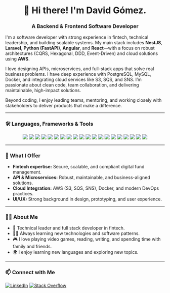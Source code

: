 <h1 align="center">👋 Hi there! I'm David Gómez.</h1>
<h3 align="center">A Backend & Frontend Software Developer</h3>

I'm a software developer with strong experience in fintech, technical leadership, and building scalable systems. My main stack includes **NestJS**, **Laravel**, **Python (FastAPI)**, **Angular**, and **React**—with a focus on robust architectures (CQRS, Hexagonal, DDD, Event-Driven) and cloud solutions using **AWS**.

I love designing APIs, microservices, and full-stack apps that solve real business problems. I have deep experience with PostgreSQL, MySQL, Docker, and integrating cloud services like S3, SQS, and SNS. I’m passionate about clean code, team collaboration, and delivering maintainable, high-impact solutions.

Beyond coding, I enjoy leading teams, mentoring, and working closely with stakeholders to deliver products that make a difference.

---

### 🛠️ Languages, Frameworks & Tools

<div align="center">
  <img src="https://img.shields.io/badge/PHP-777BB4?style=for-the-badge&logo=php&logoColor=white" />
  <img src="https://img.shields.io/badge/Laravel-FF2D20?style=for-the-badge&logo=laravel&logoColor=white" />
  <img src="https://img.shields.io/badge/Node.js-43853D?style=for-the-badge&logo=node-dot-js&logoColor=white" />
  <img src="https://img.shields.io/badge/NestJS-E0234E?style=for-the-badge&logo=nestjs&logoColor=white" />
  <img src="https://img.shields.io/badge/Angular-DD0031?style=for-the-badge&logo=angular&logoColor=white" />
  <img src="https://img.shields.io/badge/React-20232A?style=for-the-badge&logo=react&logoColor=61DAFB" />
  <img src="https://img.shields.io/badge/Tailwind_CSS-38B2AC?style=for-the-badge&logo=tailwind-css&logoColor=white" />
  <img src="https://img.shields.io/badge/Python-14354C?style=for-the-badge&logo=python&logoColor=white" />
  <img src="https://img.shields.io/badge/FastAPI-009688?style=for-the-badge&logo=fastapi&logoColor=white" />
  <img src="https://img.shields.io/badge/PostgreSQL-316192?style=for-the-badge&logo=postgresql&logoColor=white" />
  <img src="https://img.shields.io/badge/MySQL-00000F?style=for-the-badge&logo=mysql&logoColor=white" />
  <img src="https://img.shields.io/badge/Docker-2496ED?logo=docker&logoColor=fff&style=for-the-badge" />
  <img src="https://img.shields.io/badge/Linux-FCC624?style=for-the-badge&logo=linux&logoColor=black" />
  <img src="https://img.shields.io/badge/AWS-232F3E?style=for-the-badge&logo=amazon-aws&logoColor=white" />
  <img src="https://img.shields.io/badge/SQS-FF9900?style=for-the-badge&logo=amazon-aws&logoColor=white" />
  <img src="https://img.shields.io/badge/SNS-FF9900?style=for-the-badge&logo=amazon-aws&logoColor=white" />
  <img src="https://img.shields.io/badge/S3-569A31?style=for-the-badge&logo=amazon-aws&logoColor=white" />
  <img src="https://img.shields.io/badge/RabbitMQ-FF6600?style=for-the-badge&logo=rabbitmq&logoColor=white" />
  <img src="https://img.shields.io/badge/Kafka-231F20?style=for-the-badge&logo=apachekafka&logoColor=white" />
  <img src="https://img.shields.io/badge/Figma-F24E1E?style=for-the-badge&logo=figma&logoColor=white" />
</div>

---

### 💼 What I Offer

- **Fintech expertise:** Secure, scalable, and compliant digital fund management.
- **API & Microservices:** Robust, maintainable, and business-aligned solutions.
- **Cloud Integration:** AWS (S3, SQS, SNS), Docker, and modern DevOps practices.
- **UI/UX:** Strong background in design, prototyping, and user experience.

---

### 👨‍💻 About Me

- 🏦 Technical leader and full stack developer in fintech.
- 🧑‍🎓 Always learning new technologies and software patterns.
- 🎮 I love playing video games, reading, writing, and spending time with family and friends.
- 🌍 I enjoy learning new languages and exploring new topics.

---

### 📫 Connect with Me

[![LinkedIn](https://img.shields.io/badge/LinkedIn-%230077B5.svg?logo=linkedin&logoColor=white)](https://www.linkedin.com/in/david-gomez-webdev/)
[![Stack Overflow](https://img.shields.io/badge/-Stackoverflow-FE7A16?logo=stack-overflow&logoColor=white)](https://es.stackoverflow.com/users/171364/dabydat)

